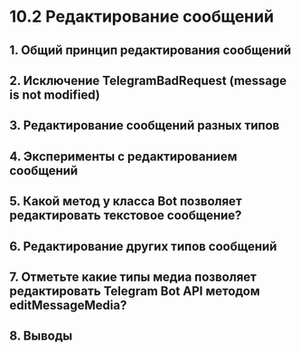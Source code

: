 # 10.2 Редактирование сообщений

## 1. Общий принцип редактирования сообщений
## 2. Исключение TelegramBadRequest (message is not modified)
## 3. Редактирование сообщений разных типов
## 4. Эксперименты с редактированием сообщений
## 5. Какой метод у класса Bot позволяет редактировать текстовое сообщение?
## 6. Редактирование других типов сообщений
## 7. Отметьте какие типы медиа позволяет редактировать Telegram Bot API методом editMessageMedia?
## 8. Выводы









